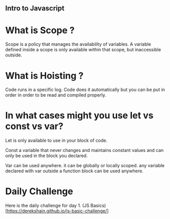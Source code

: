 ## Intro to Javascript

# What is Scope ?

Scope is a policy that manages the availability of variables. A variable defined inside a scope is only available within that scope, but inaccessible outside.

# What is Hoisting ?

Code runs in a specific log. Code does it automatically but you can be put in order in order to be read and compiled properly. 

# In what cases might you use let vs const vs var?

Let is only available to use in your block of code. 

Const a variable that never changes and maintains constant values and can only be used in the block you declared.

Var can be used anywhere. it can be globally or locally scoped. any variable declared with var outside a function block can be used anywhere.

# Daily Challenge

Here is the daily challenge for day 1. (JS Basics)[https://derekshain.github.io/js-basic-challenge/]